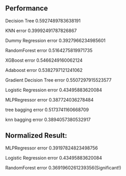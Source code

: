## Performance
Decision Tree 0.5927489783638191

KNN error 0.39992491787826867

Dummy Regression error 0.3927966234985601

RandomForest error 0.5164275819971735

XGBoost error 0.5466249160062124

Adaboost error 0.5382797121241062

Gradient Decision Tree error 0.5507297915523577

Logistic Regression error 0.43495883620084

MLPRegressor error 0.387724036278484

tree bagging error 0.5173741160668709

knn bagging error 0.3894057380532917

## Normalized Result:
MLPRegressor error 0.39197824823498756

Logistic Regression error 0.43495883620084

RandomForest error 0.3691960261239356(Significant!)